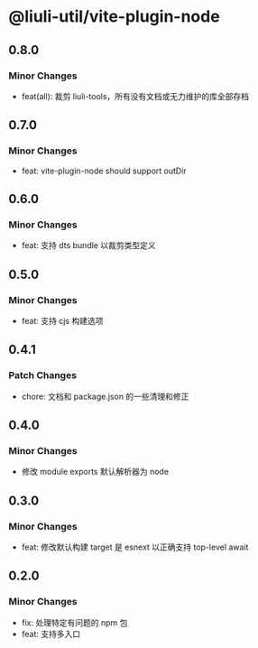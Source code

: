 # @liuli-util/vite-plugin-node

## 0.8.0

### Minor Changes

- feat(all): 裁剪 liuli-tools，所有没有文档或无力维护的库全部存档

## 0.7.0

### Minor Changes

- feat: vite-plugin-node should support outDir

## 0.6.0

### Minor Changes

- feat: 支持 dts bundle 以裁剪类型定义

## 0.5.0

### Minor Changes

- feat: 支持 cjs 构建选项

## 0.4.1

### Patch Changes

- chore: 文档和 package.json 的一些清理和修正

## 0.4.0

### Minor Changes

- 修改 module exports 默认解析器为 node

## 0.3.0

### Minor Changes

- feat: 修改默认构建 target 是 esnext 以正确支持 top-level await

## 0.2.0

### Minor Changes

- fix: 处理特定有问题的 npm 包
- feat: 支持多入口
